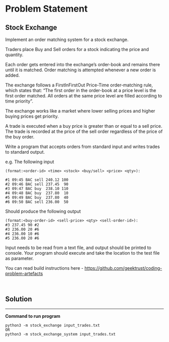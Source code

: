 # Problem Statement

Stock Exchange
--------------

Implement an order matching system for a stock exchange.

Traders place Buy and Sell orders for a stock indicating the price and quantity.

Each order gets entered into the exchange’s order-book and remains there until it is matched. Order matching is attempted whenever a new order is added.

The exchange follows a FirstInFirstOut Price-Time order-matching rule, which states that: “The first order in the order-book at a price level is the first order matched. All orders at the same price level are filled according to time priority”.

The exchange works like a market where lower selling prices and higher buying prices get priority.

A trade is executed when a buy price is greater than or equal to a sell price. The trade is recorded at the price of the sell order regardless of the price of the buy order.

Write a program that accepts orders from standard input and writes trades to standard output.

e.g. The following input

```
(format:<order-id> <time> <stock> <buy/sell> <price> <qty>):

#1 09:45 BAC sell 240.12 100
#2 09:46 BAC sell 237.45  90 
#3 09:47 BAC buy  238.10 110 
#4 09:48 BAC buy  237.80  10
#5 09:49 BAC buy  237.80  40
#6 09:50 BAC sell 236.00  50
```

Should produce the following output 

```
(format:<buy-order-id> <sell-price> <qty> <sell-order-id>):
#3 237.45 90 #2
#3 236.00 20 #6
#4 236.00 10 #6
#5 236.00 20 #6
```

Input needs to be read from a text file, and output should be printed to console. Your program should execute and take the location to the test file as parameter.

You can read build instructions here - https://github.com/geektrust/coding-problem-artefacts

<br />

## Solution
--------------

**Command to run program**
```
python3 -m stock_exchange input_trades.txt
OR
python3 -m stock_exchange_system input_trades.txt
```
